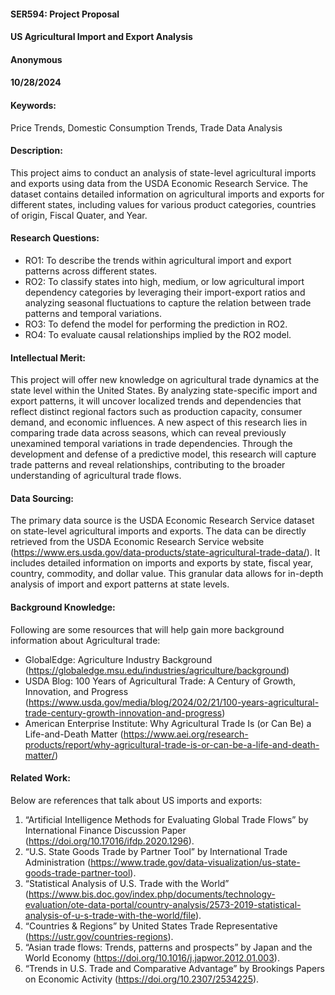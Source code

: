 #### SER594: Project Proposal

#### US Agricultural Import and Export Analysis

#### Anonymous

#### 10/28/2024

#### Keywords:

Price Trends, Domestic Consumption Trends, Trade Data Analysis

#### Description:

This project aims to conduct an analysis of state-level agricultural imports and exports using data from the USDA Economic 
Research Service. The dataset contains detailed information on agricultural imports and exports for different states, including 
values for various product categories, countries of origin, Fiscal Quater, and Year. 

#### Research Questions:

- RO1: To describe the trends within agricultural import and export patterns across different states.
- RO2: To classify states into high, medium, or low agricultural import dependency categories by leveraging their import-export ratios and analyzing seasonal fluctuations to capture the relation between trade patterns and temporal variations.
- RO3: To defend the model for performing the prediction in RO2.
- RO4: To evaluate causal relationships implied by the RO2 model.

#### Intellectual Merit:

This project will offer new knowledge on agricultural trade dynamics at the state level within the United States. By analyzing state-specific import and export patterns, it will uncover localized trends and dependencies that reflect distinct regional factors such as production capacity, consumer demand, and economic influences. A new aspect of this research lies in comparing trade data across seasons, which can reveal previously unexamined temporal variations in trade dependencies. Through the development and defense of a predictive model, this research will capture trade patterns and reveal relationships, contributing to the broader understanding of agricultural trade flows. 

#### Data Sourcing:

The primary data source is the USDA Economic Research Service dataset on state-level agricultural imports and exports. The data can be 
directly retrieved from the USDA Economic Research Service website (https://www.ers.usda.gov/data-products/state-agricultural-trade-data/). 
It includes detailed information on imports and exports by state, fiscal year, country, commodity, and dollar value. This granular 
data allows for in-depth analysis of import and export patterns at state levels. 

#### Background Knowledge:

Following are some resources that will help gain more background information about Agricultural trade:

- GlobalEdge: Agriculture Industry Background (https://globaledge.msu.edu/industries/agriculture/background)
- USDA Blog: 100 Years of Agricultural Trade: A Century of Growth, Innovation, and Progress (https://www.usda.gov/media/blog/2024/02/21/100-years-agricultural-trade-century-growth-innovation-and-progress)
- American Enterprise Institute: Why Agricultural Trade Is (or Can Be) a Life-and-Death Matter (https://www.aei.org/research-products/report/why-agricultural-trade-is-or-can-be-a-life-and-death-matter/)

#### Related Work:

Below are references that talk about US imports and exports:

1. “Artificial Intelligence Methods for Evaluating Global Trade Flows” by International Finance Discussion Paper (https://doi.org/10.17016/ifdp.2020.1296).‌
1. “U.S. State Goods Trade by Partner Tool” by International Trade Administration (https://www.trade.gov/data-visualization/us-state-goods-trade-partner-tool).
1. “Statistical Analysis of U.S. Trade with the World” (https://www.bis.doc.gov/index.php/documents/technology-evaluation/ote-data-portal/country-analysis/2573-2019-statistical-analysis-of-u-s-trade-with-the-world/file).
1. “Countries & Regions” by United States Trade Representative (https://ustr.gov/countries-regions).
1. “Asian trade flows: Trends, patterns and prospects” by Japan and the World Economy (https://doi.org/10.1016/j.japwor.2012.01.003).
1. “Trends in U.S. Trade and Comparative Advantage” by Brookings Papers on Economic Activity (https://doi.org/10.2307/2534225).